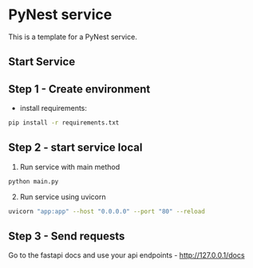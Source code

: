 # PyNest service

This is a template for a PyNest service.

## Start Service

## Step 1 - Create environment

- install requirements:

```bash
pip install -r requirements.txt
```

## Step 2 - start service local

1. Run service with main method

```bash
python main.py
```

2. Run service using uvicorn

```bash
uvicorn "app:app" --host "0.0.0.0" --port "80" --reload
```

## Step 3 - Send requests

Go to the fastapi docs and use your api endpoints - http://127.0.0.1/docs
